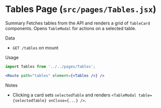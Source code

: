# Tables Page (`src/pages/Tables.jsx`)

Summary
Fetches tables from the API and renders a grid of `TableCard` components. Opens `TableModal` for actions on a selected table.

Data
- `GET /tables` on mount

Usage
```jsx
import Tables from '../../pages/Tables';

<Route path="tables" element={<Tables />} />
```

Notes
- Clicking a card sets `selectedTable` and renders `<TableModal table={selectedTable} onClose={...} />`.